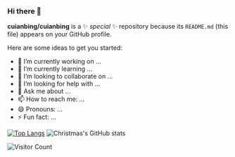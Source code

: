 ### Hi there 👋


**cuianbing/cuianbing** is a ✨ _special_ ✨ repository because its `README.md` (this file) appears on your GitHub profile.

Here are some ideas to get you started:

- 🔭 I’m currently working on ...
- 🌱 I’m currently learning ...
- 👯 I’m looking to collaborate on ...
- 🤔 I’m looking for help with ...
- 💬 Ask me about ...
- 📫 How to reach me: ...
- 😄 Pronouns: ...
- ⚡ Fun fact: ...


[![Top Langs](https://github-readme-stats.vercel.app/api/top-langs/?username=cuianbing&layout=compact)](https://github.com/cuianbing/github-readme-stats)
![Christmas's GitHub stats](https://github-readme-stats.vercel.app/api?username=cuianbing&show_icons=true&theme=tokyonight)


![Visitor Count](https://profile-counter.glitch.me/cuianbing/count.svg)
